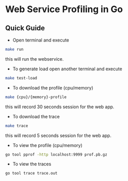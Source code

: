 # Web Service Profiling in Go

## Quick Guide

- Open terminal and execute

```bash
make run
```

this will run the webservice.

- To generate load open another terminal and execute

```bash
make test-load
```

- To download the profile (cpu/memory)

```bash
make {cpu}/{memory}-profile
```

this will record 30 seconds session for the web app.

- To download the trace

```bash
make trace
```

this will record 5 seconds session for the web app.

- To view the profile (cpu/memory)

```bash
go tool pprof -http localhost:9999 prof.pb.gz
```

- To view the traces

```bash
go tool trace trace.out
```
